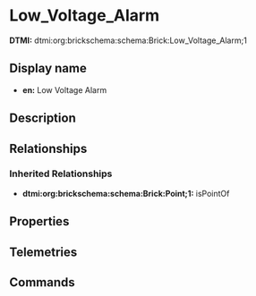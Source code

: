 # Low_Voltage_Alarm
**DTMI:** dtmi:org:brickschema:schema:Brick:Low_Voltage_Alarm;1
## Display name
- **en:** Low Voltage Alarm
## Description
## Relationships
### Inherited Relationships
* **dtmi:org:brickschema:schema:Brick:Point;1:** isPointOf
## Properties
## Telemetries
## Commands
